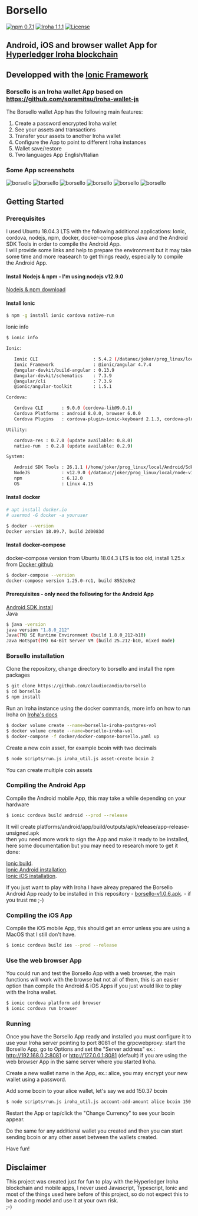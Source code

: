 
# Borsello
[![npm 0.7.1](https://img.shields.io/npm/v/iroha-helpers.svg)](https://www.npmjs.com/package/iroha-helpers)
[![Iroha 1.1.1](https://img.shields.io/badge/Iroha-1.1.1-red.svg)](https://github.com/hyperledger/iroha/releases/tag/1.1.1)
[![License](https://img.shields.io/badge/License-Apache%202.0-blue.svg?style=flat-square)](https://opensource.org/licenses/Apache-2.0)

## Android, iOS and browser wallet App for [Hyperledger Iroha blockchain](http://iroha.readthedocs.io/)
## Developped with the [Ionic Framework](https://ionicframework.com/)

### Borsello is an Iroha wallet App based on https://github.com/soramitsu/iroha-wallet-js

The Borsello wallet App has the following main features:
1. Create a password encrypted Iroha wallet
2. See your assets and transactions
3. Transfer your assets to another Iroha wallet
4. Configure the App to point to different Iroha instances
5. Wallet save/restore
6. Two languages App English/Italian

### Some App screenshots

![borsello](https://www.claudiocandio.it/local/img/borsello1.png)
![borsello](https://www.claudiocandio.it/local/img/borsello2.png)
![borsello](https://www.claudiocandio.it/local/img/borsello3.png)
![borsello](https://www.claudiocandio.it/local/img/borsello4.png)
![borsello](https://www.claudiocandio.it/local/img/borsello5.png)
![borsello](https://www.claudiocandio.it/local/img/borsello6.png)

## Getting Started

### Prerequisites

I used Ubuntu 18.04.3 LTS with the following additional applications: Ionic, cordova, nodejs, npm, docker, docker-compose plus Java and the Android SDK Tools in order to compile the Android App.  
I will provide some links and help to prepare the environment but it may take some time and more reasearch to get things ready, especially to compile the Android App.

#### Install Nodejs & npm - I'm using nodejs v12.9.0  
[Nodejs & npm download](https://nodejs.org/en/download/current/)  

#### Install Ionic
```bash
$ npm -g install ionic cordova native-run
```

Ionic info

```bash
$ ionic info

Ionic:

   Ionic CLI                     : 5.4.2 (/datanuc/joker/prog_linux/local/node-v12.9.0-linux-x64/lib/node_modules/ionic)
   Ionic Framework               : @ionic/angular 4.7.4
   @angular-devkit/build-angular : 0.13.9
   @angular-devkit/schematics    : 7.3.9
   @angular/cli                  : 7.3.9
   @ionic/angular-toolkit        : 1.5.1

Cordova:

   Cordova CLI       : 9.0.0 (cordova-lib@9.0.1)
   Cordova Platforms : android 8.0.0, browser 6.0.0
   Cordova Plugins   : cordova-plugin-ionic-keyboard 2.1.3, cordova-plugin-ionic-webview 4.1.1, (and 9 other plugins)

Utility:

   cordova-res : 0.7.0 (update available: 0.8.0)
   native-run  : 0.2.8 (update available: 0.2.9)

System:

   Android SDK Tools : 26.1.1 (/home/joker/prog_linux/local/Android/Sdk)
   NodeJS            : v12.9.0 (/datanuc/joker/prog_linux/local/node-v12.9.0-linux-x64/bin/node)
   npm               : 6.12.0
   OS                : Linux 4.15
```

#### Install docker
```bash
# apt install docker.io
# usermod -G docker -a youruser
```
```bash
$ docker --version
Docker version 18.09.7, build 2d0083d
```

#### Install docker-compose
docker-compose version from Ubuntu 18.04.3 LTS is too old, install 1.25.x from [Docker github](https://github.com/docker/compose/releases)
```bash
$ docker-compose --version
docker-compose version 1.25.0-rc1, build 8552e8e2
```
#### Prerequisites - only need the following for the Android App  
[Android SDK install](http://developer.android.com/sdk/index.html)  
Java
```bash
$ java -version
java version "1.8.0_212"
Java(TM) SE Runtime Environment (build 1.8.0_212-b10)
Java HotSpot(TM) 64-Bit Server VM (build 25.212-b10, mixed mode)
```

### Borsello installation

Clone the repository, change directory to borsello and install the npm packages
```bash
$ git clone https://github.com/claudiocandio/borsello
$ cd borsello
$ npm install
```

Run an Iroha instance using the docker commands, more info on how to run Iroha on [Iroha's docs](http://iroha.readthedocs.io/en/latest/getting_started/index.html)
```bash
$ docker volume create --name=borsello-iroha-postgres-vol
$ docker volume create --name=borsello-iroha-vol
$ docker-compose -f docker/docker-compose-borsello.yaml up
```

Create a new coin asset, for example bcoin with two decimals
```bash
$ node scripts/run.js iroha_util.js asset-create bcoin 2
```
You can create multiple coin assets

### Compiling the Android App

Compile the Android mobile App, this may take a while depending on your hardware
```bash
$ ionic cordova build android --prod --release
```

It will create platforms/android/app/build/outputs/apk/release/app-release-unsigned.apk  
then you need more work to sign the App and make it ready to be installed, here some documentation but you may need to research more to get it done:  

[Ionic build](https://ionicframework.com/docs/cli/commands/cordova-build).  
[Ionic Android installation](https://ionicframework.com/docs/installation/android).  
[Ionic iOS installation](https://ionicframework.com/docs/installation/ios).  

If you just want to play with Iroha I have alreay prepared the Borsello Android App ready to be installed in this repository - [borsello-v1.0.6.apk](https://github.com/claudiocandio/borsello/raw/master/borsello-v1.0.6.apk).  - if you trust me ;-)  

### Compiling the iOS App
Compile the iOS mobile App, this should get an error unless you are using a MacOS that I still don't have.
```bash
$ ionic cordova build ios --prod --release
```

### Use the web browser App
You could run and test the Borsello App with a web browser, the main functions will work with the browse but not all of them, this is an easier option than compile the Android & iOS Apps if you just would like to play with the Iroha wallet.
```bash
$ ionic cordova platform add browser
$ ionic cordova run browser
```

### Running

Once you have the Borsello App ready and installed you must configure it to use your Iroha server pointing to port 8081 of the grpcwebproxy: start the Borsello App, go to Options and set the "Server address" ex.:  http://192.168.0.2:8081 or http://127.0.0.1:8081 (default) if you are using the web browser App in the same server where you started Iroha.

Create a new wallet name in the App, ex.: alice, you may encrypt your new wallet using a password.

Add some bcoin to your alice wallet, let's say we add 150.37 bcoin
```bash
$ node scripts/run.js iroha_util.js account-add-amount alice bcoin 150.37
```
Restart the App or tap/click the "Change Currency" to see your bcoin appear.

Do the same for any additional wallet you created and then you can start sending bcoin or any other asset between the wallets created.

Have fun!

## Disclaimer

This project was created just for fun to play with the Hyperledger Iroha blockchain and mobile apps, I never used Javascript, Typescript, Ionic and most of the things used here before of this project, so do not expect this to be a coding model and use it at your own risk.  
;-)

